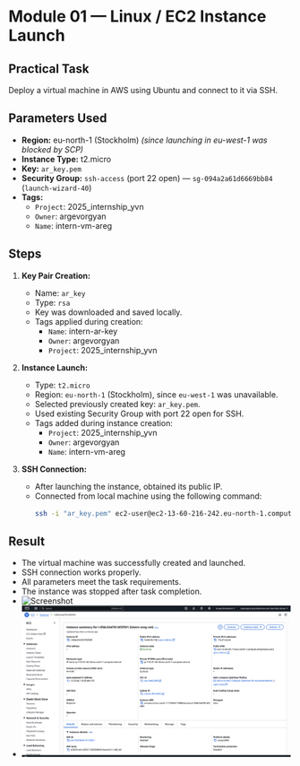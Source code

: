 # Module 01 — Linux / EC2 Instance Launch

## Practical Task  
Deploy a virtual machine in AWS using Ubuntu and connect to it via SSH.

## Parameters Used
- **Region:** eu-north-1 (Stockholm) *(since launching in eu-west-1 was blocked by SCP)*
- **Instance Type:** t2.micro  
- **Key:** `ar_key.pem`  
- **Security Group:** `ssh-access` (port 22 open) — `sg-094a2a61d6669bb84` (`launch-wizard-40`)  
- **Tags:**
  - `Project`: 2025_internship_yvn
  - `Owner`: argevorgyan
  - `Name`: intern-vm-areg

## Steps

1. **Key Pair Creation:**
   - Name: `ar_key`
   - Type: `rsa`
   - Key was downloaded and saved locally.
   - Tags applied during creation:
     - `Name`: intern-ar-key
     - `Owner`: argevorgyan
     - `Project`: 2025_internship_yvn

2. **Instance Launch:**
   - Type: `t2.micro`
   - Region: `eu-north-1` (Stockholm), since `eu-west-1` was unavailable.
   - Selected previously created key: `ar_key.pem`.
   - Used existing Security Group with port 22 open for SSH.
   - Tags added during instance creation:
     - `Project`: 2025_internship_yvn
     - `Owner`: argevorgyan
     - `Name`: intern-vm-areg

3. **SSH Connection:**
   - After launching the instance, obtained its public IP.
   - Connected from local machine using the following command:
     ```bash
     ssh -i "ar_key.pem" ec2-user@ec2-13-60-216-242.eu-north-1.compute.amazonaws.com
     ```

## Result
- The virtual machine was successfully created and launched.
- SSH connection works properly.
- All parameters meet the task requirements.
- The instance was stopped after task completion.
- ![Screenshot](./img1.png)
- ![Screenshot](./img2.png)